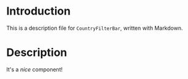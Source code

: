 # Introduction

This is a description file for `CountryFilterBar`, written with Markdown.

# Description

It's a _nice_ component!
